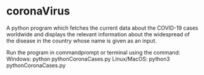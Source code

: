 # coronaVirus
A python program which fetches the current data about the COVID-19 cases worldwide and displays the relevant information about the 
widespread of the disease in the country whose name is given as an input.

Run the program in commandprompt or terminal using the command:
Windows: python pythonCoronaCases.py
Linux/MacOS: python3 pythonCoronaCases.py
